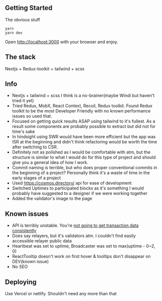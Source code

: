 ## Getting Started

The obvious stuff

```shell
yarn
yarn dev
```

Open [http://localhost:3000](http://localhost:3000) with your browser and enjoy.

## The stack

Nextjs + Redux-toolkit + tailwind + scss

## Info

- Nextjs + tailwind + scss I think is a no-brainer(maybe Windi but haven't tried it yet)
- Tried Redux, MobX, React Context, Recoil, Redux toolkit. Found Redux toolkit to be the most Developer Friendly with no known performance issues so used that.
- Focused on getting quick results ASAP using tailwind to it's fullest. As a result some components are probably possible to extract but did not for time's sake
- In hindsight using SWR would have been more efficient but the app was ISR at the beginning and didn't think refactoring would be worth the time after switching to CSR.
- Definitely not as polished as I would be comfortable with atm, but the structure is similar to what I would do for this type of project and should give you a general idea of how I work.
- Commit naming is terrible, but who does proper conventional commits in the beginning of a project? Personally think it's a waste of time in the early stages of a project
- Used https://cosmos.directory/ api for ease of development
- Switched Uptimes to participated blocks as it's something I would probably have suggested to a designer if we were working together
- Added the validator's image to the page

## Known issues

- API is terribly unstable. You're [not going to get transaction data consistently](https://www.loom.com/share/23d4305f4bf84e9d9154f41a880065e6)
- Does say relayers, but it's validators atm. I couldn't find easily accessible relayer public data
- Heartbeat was set to uptime, Broadcaster was set to max(uptime - 0~2, 0)
- ReactTooltip doesn't work on first hover & tooltips don't disappear on DEV(known issue)
- No SEO

## Deploying

Use Vercel or netlify. Shouldn't need any more than that
